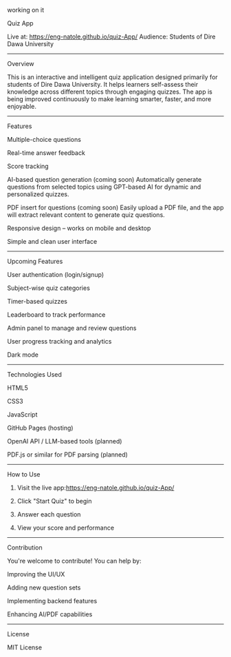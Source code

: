 working on it


Quiz App

Live at: https://eng-natole.github.io/quiz-App/
Audience: Students of Dire Dawa University


---

Overview

This is an interactive and intelligent quiz application designed primarily for students of Dire Dawa University. It helps learners self-assess their knowledge across different topics through engaging quizzes. The app is being improved continuously to make learning smarter, faster, and more enjoyable.


---

Features

Multiple-choice questions

Real-time answer feedback

Score tracking

AI-based question generation (coming soon)
Automatically generate questions from selected topics using GPT-based AI for dynamic and personalized quizzes.

PDF insert for questions (coming soon)
Easily upload a PDF file, and the app will extract relevant content to generate quiz questions.

Responsive design – works on mobile and desktop

Simple and clean user interface



---

Upcoming Features

User authentication (login/signup)

Subject-wise quiz categories

Timer-based quizzes

Leaderboard to track performance

Admin panel to manage and review questions

User progress tracking and analytics

Dark mode



---

Technologies Used

HTML5

CSS3

JavaScript

GitHub Pages (hosting)

OpenAI API / LLM-based tools (planned)

PDF.js or similar for PDF parsing (planned)



---

How to Use

1. Visit the live app:https://eng-natole.github.io/quiz-App/


2. Click "Start Quiz" to begin


3. Answer each question


4. View your score and performance




---

Contribution

You're welcome to contribute! You can help by:

Improving the UI/UX

Adding new question sets

Implementing backend features

Enhancing AI/PDF capabilities



---

License

MIT License